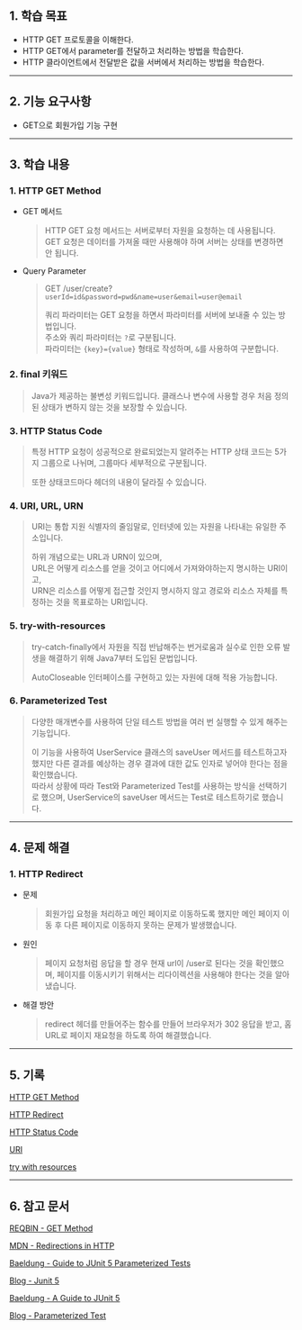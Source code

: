## 1. 학습 목표

- HTTP GET 프로토콜을 이해한다.
- HTTP GET에서 parameter를 전달하고 처리하는 방법을 학습한다.
- HTTP 클라이언트에서 전달받은 값을 서버에서 처리하는 방법을 학습한다.

---

## 2. 기능 요구사항

- GET으로 회원가입 기능 구현

---

## 3. 학습 내용

### 1. HTTP GET Method

- GET 메서드
  > HTTP GET 요청 메서드는 서버로부터 자원을 요청하는 데 사용됩니다.
  > <br>GET 요청은 데이터를 가져올 때만 사용해야 하며 서버는 상태를 변경하면 안 됩니다.

- Query Parameter
  > GET /user/create?`userId=id&password=pwd&name=user&email=user@email`
  >
  > 쿼리 파라미터는 GET 요청을 하면서 파라미터를 서버에 보내줄 수 있는 방법입니다.
  > <br>주소와 쿼리 파라미터는 `?`로 구분됩니다.
  > <br>파라미터는 `{key}={value}` 형태로 작성하며, `&`를 사용하여 구분합니다.

### 2. final 키워드
  > Java가 제공하는 불변성 키워드입니다.
  > 클래스나 변수에 사용할 경우 처음 정의된 상태가 변하지 않는 것을 보장할 수 있습니다.

### 3. HTTP Status Code
  > 특정 HTTP 요청이 성공적으로 완료되었는지 알려주는 HTTP 상태 코드는 5가지 그룹으로 나뉘며, 그룹마다 세부적으로 구분됩니다.
  > 
  > 또한 상태코드마다 헤더의 내용이 달라질 수 있습니다.

### 4. URI, URL, URN
  > URI는 통합 지원 식별자의 줄임말로, 인터넷에 있는 자원을 나타내는 유일한 주소입니다.
  > 
  > 하위 개념으로는 URL과 URN이 있으며,
  > <br>URL은 어떻게 리소스를 얻을 것이고 어디에서 가져와야하는지 명시하는 URI이고,
  > <br>URN은 리소스를 어떻게 접근할 것인지 명시하지 않고 경로와 리소스 자체를 특정하는 것을 목표로하는 URI입니다.

### 5. try-with-resources
  > try-catch-finally에서 자원을 직접 반납해주는 번거로움과 실수로 인한 오류 발생을 해결하기 위해 Java7부터 도입된 문법입니다.
  > 
  > AutoCloseable 인터페이스를 구현하고 있는 자원에 대해 적용 가능합니다.

### 6. Parameterized Test
  > 다양한 매개변수를 사용하여 단일 테스트 방법을 여러 번 실행할 수 있게 해주는 기능입니다.
  > 
  > 이 기능을 사용하여 UserService 클래스의 saveUser 메서드를 테스트하고자 했지만 다른 결과를 예상하는 경우 
  > 결과에 대한 값도 인자로 넣어야 한다는 점을 확인했습니다.
  > <br>따라서 상황에 따라 Test와 Parameterized Test를 사용하는 방식을 선택하기로 했으며, 
  > UserService의 saveUser 메서드는 Test로 테스트하기로 했습니다.

---

## 4. 문제 해결

### 1. HTTP Redirect

- 문제
  > 회원가입 요청을 처리하고 메인 페이지로 이동하도록 했지만
  > 메인 페이지 이동 후 다른 페이지로 이동하지 못하는 문제가 발생했습니다.

- 원인
  > 페이지 요청처럼 응답을 할 경우 현재 url이 /user로 된다는 것을 확인했으며,
  > 페이지를 이동시키기 위해서는 리다이렉션을 사용해야 한다는 것을 알아냈습니다.

- 해결 방안
  > redirect 헤더를 만들어주는 함수를 만들어 브라우저가 302 응답을 받고,
  > 홈 URL로 페이지 재요청을 하도록 하여 해결했습니다.

---

## 5. 기록

[HTTP GET Method](http/get-method.md)

[HTTP Redirect](http/redirect.md)

[HTTP Status Code](http/status-code.md)

[URI](http/uri.md)

[try with resources](java/try-with-resources.md)

---

## 6. 참고 문서

[REQBIN - GET Method](https://reqbin.com/Article/HttpGet)

[MDN - Redirections in HTTP](https://developer.mozilla.org/en-US/docs/Web/HTTP/Redirections)

[Baeldung - Guide to JUnit 5 Parameterized Tests](https://www.baeldung.com/parameterized-tests-junit-5)

[Blog - Junit 5](https://covenant.tistory.com/256)

[Baeldung - A Guide to JUnit 5](https://www.baeldung.com/junit-5)

[Blog - Parameterized Test](https://velog.io/@ohzzi/junit5-parameterizedtest#methodsource)
